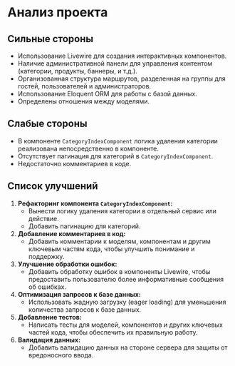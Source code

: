 # Анализ проекта

## Сильные стороны

*   Использование Livewire для создания интерактивных компонентов.
*   Наличие административной панели для управления контентом (категории, продукты, баннеры, и т.д.).
*   Организованная структура маршрутов, разделенная на группы для гостей, пользователей и администраторов.
*   Использование Eloquent ORM для работы с базой данных.
*   Определены отношения между моделями.

## Слабые стороны

*   В компоненте `CategoryIndexComponent` логика удаления категории реализована непосредственно в компоненте.
*   Отсутствует пагинация для категорий в `CategoryIndexComponent`.
*   Недостаточно комментариев в коде.

## Список улучшений

1.  **Рефакторинг компонента `CategoryIndexComponent`:**
    *   Вынести логику удаления категории в отдельный сервис или действие.
    *   Добавить пагинацию для категорий.
2.  **Добавление комментариев в код:**
    *   Добавить комментарии к моделям, компонентам и другим ключевым частям кода, чтобы улучшить понимание и поддержку.
3.  **Улучшение обработки ошибок:**
    *   Добавить обработку ошибок в компоненты Livewire, чтобы предоставить пользователю более информативные сообщения об ошибках.
4.  **Оптимизация запросов к базе данных:**
    *   Использовать жадную загрузку (eager loading) для уменьшения количества запросов к базе данных.
5.  **Добавление тестов:**
    *   Написать тесты для моделей, компонентов и других ключевых частей кода, чтобы обеспечить их правильную работу.
6.  **Валидация данных:**
    *   Добавить валидацию данных на стороне сервера для защиты от вредоносного ввода.